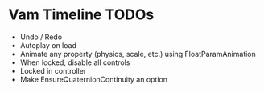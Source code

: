 # Vam Timeline TODOs

- Undo / Redo
- Autoplay on load
- Animate any property (physics, scale, etc.) using FloatParamAnimation
- When locked, disable all controls
- Locked in controller
- Make EnsureQuaternionContinuity an option